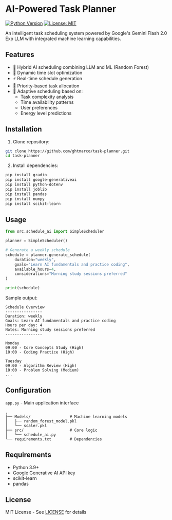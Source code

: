 # AI-Powered Task Planner

[![Python Version](https://img.shields.io/badge/python-3.9%2B-blue)](https://www.python.org/)
[![License: MIT](https://img.shields.io/badge/License-MIT-yellow.svg)](https://opensource.org/licenses/MIT)

An intelligent task scheduling system powered by Google's Gemini Flash 2.0 Exp LLM with integrated machine learning capabilities.

## Features

- 🧠 Hybrid AI scheduling combining LLM and ML (Random Forest)
- 📅 Dynamic time slot optimization
- ⚡ Real-time schedule generation
- 🎯 Priority-based task allocation
- 🔄 Adaptive scheduling based on:
  - Task complexity analysis
  - Time availability patterns
  - User preferences
  - Energy level predictions

## Installation

1. Clone repository:
```bash
git clone https://github.com/ghtmarco/task-planner.git
cd task-planner
```

2. Install dependencies:
```bash
pip install gradio
pip install google-generativeai
pip install python-dotenv
pip install joblib
pip install pandas
pip install numpy
pip install scikit-learn
```

## Usage

```python
from src.schedule_ai import SimpleScheduler

planner = SimpleScheduler()

# Generate a weekly schedule
schedule = planner.generate_schedule(
    duration="weekly",
    goals="Learn AI fundamentals and practice coding",
    available_hours=4,
    considerations="Morning study sessions preferred"
)

print(schedule)
```

Sample output:
```
Schedule Overview
----------------
Duration: weekly
Goals: Learn AI fundamentals and practice coding
Hours per day: 4
Notes: Morning study sessions preferred
----------------

Monday
09:00 - Core Concepts Study (High)
10:00 - Coding Practice (High)

Tuesday
09:00 - Algorithm Review (High)
10:00 - Problem Solving (Medium)
...
```

## Configuration

`app.py` - Main application interface
```
.
├── Models/                 # Machine learning models
│   ├── random_forest_model.pkl
│   └── scaler.pkl
├── src/                    # Core logic
│   └── schedule_ai.py
└── requirements.txt        # Dependencies
```

## Requirements

- Python 3.9+
- Google Generative AI API key
- scikit-learn
- pandas

## License

MIT License - See [LICENSE](LICENSE) for details
